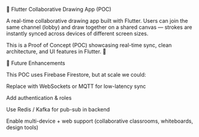 🎨 Flutter Collaborative Drawing App (POC)

A real-time collaborative drawing app built with Flutter.
Users can join the same channel (lobby) and draw together on a shared canvas — strokes are instantly synced across devices of different screen sizes.

This is a Proof of Concept (POC) showcasing real-time sync, clean architecture, and UI features in Flutter. 🚀

	
🔮 Future Enhancements

This POC uses Firebase Firestore, but at scale we could:

Replace with WebSockets or MQTT for low-latency sync

Add authentication & roles

Use Redis / Kafka for pub-sub in backend

Enable multi-device + web support (collaborative classrooms, whiteboards, design tools)
